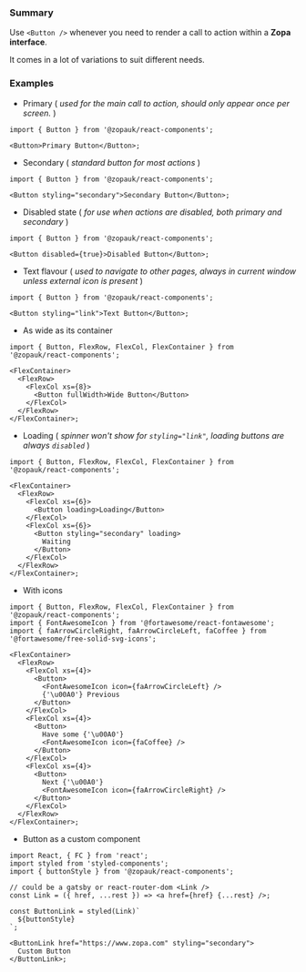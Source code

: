 ### Summary

Use `<Button />` whenever you need to render a call to action within a **Zopa interface**.

It comes in a lot of variations to suit different needs.

### Examples

- Primary ( _used for the main call to action, should only appear once per screen._ )

```tsx
import { Button } from '@zopauk/react-components';

<Button>Primary Button</Button>;
```

- Secondary ( _standard button for most actions_ )

```tsx
import { Button } from '@zopauk/react-components';

<Button styling="secondary">Secondary Button</Button>;
```

- Disabled state ( _for use when actions are disabled, both primary and secondary_ )

```tsx
import { Button } from '@zopauk/react-components';

<Button disabled={true}>Disabled Button</Button>;
```

- Text flavour ( _used to navigate to other pages, always in current window unless external icon is present_ )

```tsx
import { Button } from '@zopauk/react-components';

<Button styling="link">Text Button</Button>;
```

- As wide as its container

```tsx
import { Button, FlexRow, FlexCol, FlexContainer } from '@zopauk/react-components';

<FlexContainer>
  <FlexRow>
    <FlexCol xs={8}>
      <Button fullWidth>Wide Button</Button>
    </FlexCol>
  </FlexRow>
</FlexContainer>;
```

- Loading ( _spinner won't show for `styling="link"`, loading buttons are always `disabled`_ )

```tsx
import { Button, FlexRow, FlexCol, FlexContainer } from '@zopauk/react-components';

<FlexContainer>
  <FlexRow>
    <FlexCol xs={6}>
      <Button loading>Loading</Button>
    </FlexCol>
    <FlexCol xs={6}>
      <Button styling="secondary" loading>
        Waiting
      </Button>
    </FlexCol>
  </FlexRow>
</FlexContainer>;
```

- With icons

```tsx
import { Button, FlexRow, FlexCol, FlexContainer } from '@zopauk/react-components';
import { FontAwesomeIcon } from '@fortawesome/react-fontawesome';
import { faArrowCircleRight, faArrowCircleLeft, faCoffee } from '@fortawesome/free-solid-svg-icons';

<FlexContainer>
  <FlexRow>
    <FlexCol xs={4}>
      <Button>
        <FontAwesomeIcon icon={faArrowCircleLeft} />
        {'\u00A0'} Previous
      </Button>
    </FlexCol>
    <FlexCol xs={4}>
      <Button>
        Have some {'\u00A0'}
        <FontAwesomeIcon icon={faCoffee} />
      </Button>
    </FlexCol>
    <FlexCol xs={4}>
      <Button>
        Next {'\u00A0'}
        <FontAwesomeIcon icon={faArrowCircleRight} />
      </Button>
    </FlexCol>
  </FlexRow>
</FlexContainer>;
```

- Button as a custom component

```tsx
import React, { FC } from 'react';
import styled from 'styled-components';
import { buttonStyle } from '@zopauk/react-components';

// could be a gatsby or react-router-dom <Link />
const Link = ({ href, ...rest }) => <a href={href} {...rest} />;

const ButtonLink = styled(Link)`
  ${buttonStyle}
`;

<ButtonLink href="https://www.zopa.com" styling="secondary">
  Custom Button
</ButtonLink>;
```
